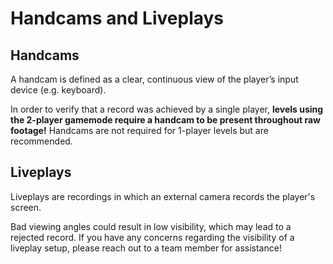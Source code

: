 <div class='panel fade js-scroll-anim' data-anim='fade'>

# Handcams and Liveplays

## Handcams

A handcam is defined as a clear, continuous view of the player’s input device (e.g. keyboard).

In order to verify that a record was achieved by a single player, **levels using the 2-player gamemode require a handcam to be present throughout raw footage!** Handcams are not required for 1-player levels but are recommended.

## Liveplays

Liveplays are recordings in which an external camera records the player's screen.
  
Bad viewing angles could result in low visibility, which may lead to a rejected record. If you have any concerns regarding the visibility of a liveplay setup, please reach out to a team member for assistance!

</div>
